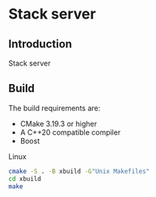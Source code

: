 # Stack server

## Introduction

Stack server 

## Build

The build requirements are:

- CMake 3.19.3 or higher
- A C++20 compatible compiler
- Boost

Linux

```bash
cmake -S . -B xbuild -G"Unix Makefiles"
cd xbuild
make
```